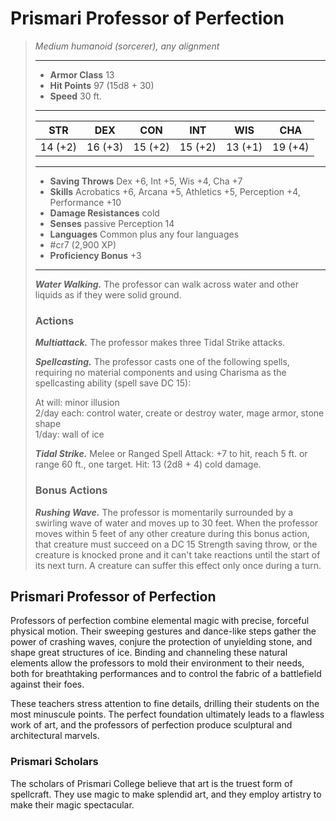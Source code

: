 # Prismari Professor of Perfection
>*Medium humanoid (sorcerer), any alignment*
>___
>- **Armor Class** 13
>- **Hit Points** 97 (15d8 + 30)
>- **Speed** 30 ft.
>___
>|STR|DEX|CON|INT|WIS|CHA|
>|:---:|:---:|:---:|:---:|:---:|:---:|
>|14 (+2)|16 (+3)|15 (+2)|15 (+2)|13 (+1)|19 (+4)|
>___
>- **Saving Throws** Dex +6, Int +5, Wis +4, Cha +7
>- **Skills** Acrobatics +6, Arcana +5, Athletics +5, Perception +4, Performance +10
>- **Damage Resistances** cold
>- **Senses** passive Perception 14
>- **Languages** Common plus any four languages
>- #cr7 (2,900 XP)
>- **Proficiency Bonus** +3
>___
>***Water Walking.*** The professor can walk across water and other liquids as if they were solid ground.  
>
>### Actions
>***Multiattack.*** The professor makes three Tidal Strike attacks.  
>
>***Spellcasting.*** The professor casts one of the following spells, requiring no material components and using Charisma as the spellcasting ability (spell save DC 15):  
>
>At will: minor illusion  
>2/day each: control water, create or destroy water, mage armor, stone shape  
>1/day: wall of ice  
>
>
>***Tidal Strike.*** Melee  or Ranged Spell Attack: +7 to hit, reach 5 ft. or range 60 ft., one target. Hit: 13 (2d8 + 4) cold damage.  
>
>### Bonus Actions
>***Rushing Wave.*** The professor is momentarily surrounded by a swirling wave of water and moves up to 30 feet. When the professor moves within 5 feet of any other creature during this bonus action, that creature must succeed on a DC 15 Strength saving throw, or the creature is knocked prone and it can't take reactions until the start of its next turn. A creature can suffer this effect only once during a turn.

## Prismari Professor of Perfection

Professors of perfection combine elemental magic with precise, forceful physical motion. Their sweeping gestures and dance-like steps gather the power of crashing waves, conjure the protection of unyielding stone, and shape great structures of ice. Binding and channeling these natural elements allow the professors to mold their environment to their needs, both for breathtaking performances and to control the fabric of a battlefield against their foes.

These teachers stress attention to fine details, drilling their students on the most minuscule points. The perfect foundation ultimately leads to a flawless work of art, and the professors of perfection produce sculptural and architectural marvels.

### Prismari Scholars
The scholars of Prismari College believe that art is the truest form of spellcraft. They use magic to make splendid art, and they employ artistry to make their magic spectacular.